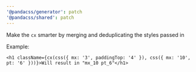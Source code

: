 ```yaml
---
'@pandacss/generator': patch
'@pandacss/shared': patch
---
```


Make the `cx` smarter by merging and deduplicating the styles passed in

Example:

```tsx
<h1 className={cx(css({ mx: '3', paddingTop: '4' }), css({ mx: '10', pt: '6' }))}>Will result in "mx_10 pt_6"</h1>
```
